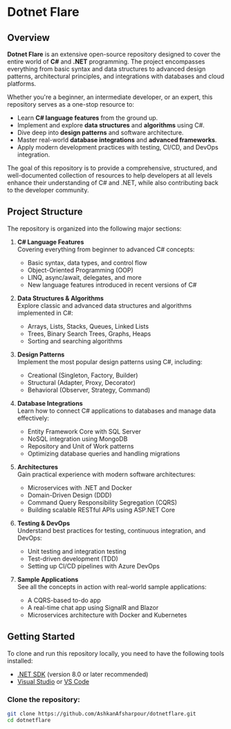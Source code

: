 # Dotnet Flare

## Overview
**Dotnet Flare** is an extensive open-source repository designed to cover the entire world of **C#** and **.NET** programming. The project encompasses everything from basic syntax and data structures to advanced design patterns, architectural principles, and integrations with databases and cloud platforms.

Whether you're a beginner, an intermediate developer, or an expert, this repository serves as a one-stop resource to:
- Learn **C# language features** from the ground up.
- Implement and explore **data structures** and **algorithms** using C#.
- Dive deep into **design patterns** and software architecture.
- Master real-world **database integrations** and **advanced frameworks**.
- Apply modern development practices with testing, CI/CD, and DevOps integration.

The goal of this repository is to provide a comprehensive, structured, and well-documented collection of resources to help developers at all levels enhance their understanding of C# and .NET, while also contributing back to the developer community.

## Project Structure
The repository is organized into the following major sections:

1. **C# Language Features**  
   Covering everything from beginner to advanced C# concepts:
   - Basic syntax, data types, and control flow
   - Object-Oriented Programming (OOP)
   - LINQ, async/await, delegates, and more
   - New language features introduced in recent versions of C#

2. **Data Structures & Algorithms**  
   Explore classic and advanced data structures and algorithms implemented in C#:
   - Arrays, Lists, Stacks, Queues, Linked Lists
   - Trees, Binary Search Trees, Graphs, Heaps
   - Sorting and searching algorithms

3. **Design Patterns**  
   Implement the most popular design patterns using C#, including:
   - Creational (Singleton, Factory, Builder)
   - Structural (Adapter, Proxy, Decorator)
   - Behavioral (Observer, Strategy, Command)

4. **Database Integrations**  
   Learn how to connect C# applications to databases and manage data effectively:
   - Entity Framework Core with SQL Server
   - NoSQL integration using MongoDB
   - Repository and Unit of Work patterns
   - Optimizing database queries and handling migrations

5. **Architectures**  
   Gain practical experience with modern software architectures:
   - Microservices with .NET and Docker
   - Domain-Driven Design (DDD)
   - Command Query Responsibility Segregation (CQRS)
   - Building scalable RESTful APIs using ASP.NET Core

6. **Testing & DevOps**  
   Understand best practices for testing, continuous integration, and DevOps:
   - Unit testing and integration testing
   - Test-driven development (TDD)
   - Setting up CI/CD pipelines with Azure DevOps

7. **Sample Applications**  
   See all the concepts in action with real-world sample applications:
   - A CQRS-based to-do app
   - A real-time chat app using SignalR and Blazor
   - Microservices architecture with Docker and Kubernetes

## Getting Started
To clone and run this repository locally, you need to have the following tools installed:
- [.NET SDK](https://dotnet.microsoft.com/download) (version 8.0 or later recommended)
- [Visual Studio](https://visualstudio.microsoft.com/) or [VS Code](https://code.visualstudio.com/)

### Clone the repository:
```bash
git clone https://github.com/AshkanAfsharpour/dotnetflare.git
cd dotnetflare
